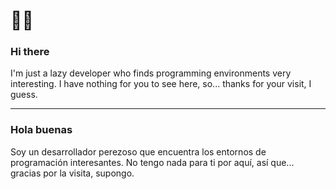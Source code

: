 # 👋🙂

### Hi there

I'm just a lazy developer who finds programming environments very interesting.
I have nothing for you to see here, so... thanks for your visit, I guess.


---

### Hola buenas

Soy un desarrollador perezoso que encuentra los entornos de programación interesantes.
No tengo nada para ti por aquí, así que... gracias por la visita, supongo.
